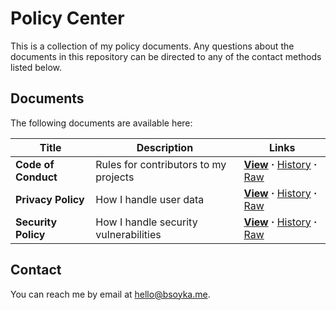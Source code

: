 # Policy Center

This is a collection of my policy documents. Any questions about the documents
in this repository can be directed to any of the contact methods listed below.

## Documents

The following documents are available here:

| Title               | Description                           | Links                                                                                                                    |
| ------------------- | ------------------------------------- | ------------------------------------------------------------------------------------------------------------------------ |
| **Code of Conduct** | Rules for contributors to my projects | **[View][code of conduct view]** **&middot;** [History][code of conduct history] **&middot;** [Raw][code of conduct raw] |
| **Privacy Policy**  | How I handle user data                | **[View][privacy policy view]** **&middot;** [History][privacy policy history] **&middot;** [Raw][privacy policy raw]    |
| **Security Policy** | How I handle security vulnerabilities | **[View][security policy view]** **&middot;** [History][security policy history] **&middot;** [Raw][security policy raw] |

## Contact

You can reach me by email at hello@bsoyka.me.

[code of conduct history]: https://github.com/bsoyka/policy/commits/main/code-of-conduct.md
[code of conduct raw]: https://raw.githubusercontent.com/bsoyka/policy/main/code-of-conduct.md
[code of conduct view]: https://github.com/bsoyka/policy/blob/main/code-of-conduct.md
[privacy policy history]: https://github.com/bsoyka/policy/commits/main/privacy-policy.md
[privacy policy raw]: https://raw.githubusercontent.com/bsoyka/policy/main/privacy-policy.md
[privacy policy view]: https://github.com/bsoyka/policy/blob/main/privacy-policy.md
[security policy history]: https://github.com/bsoyka/policy/commits/main/security-policy.md
[security policy raw]: https://raw.githubusercontent.com/bsoyka/policy/main/security-policy.md
[security policy view]: https://github.com/bsoyka/policy/blob/main/security-policy.md
